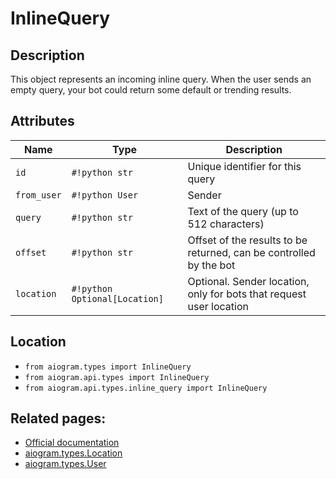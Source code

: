 # InlineQuery

## Description

This object represents an incoming inline query. When the user sends an empty query, your bot could return some default or trending results.


## Attributes

| Name | Type | Description |
| - | - | - |
| `id` | `#!python str` | Unique identifier for this query |
| `from_user` | `#!python User` | Sender |
| `query` | `#!python str` | Text of the query (up to 512 characters) |
| `offset` | `#!python str` | Offset of the results to be returned, can be controlled by the bot |
| `location` | `#!python Optional[Location]` | Optional. Sender location, only for bots that request user location |



## Location

- `from aiogram.types import InlineQuery`
- `from aiogram.api.types import InlineQuery`
- `from aiogram.api.types.inline_query import InlineQuery`

## Related pages:

- [Official documentation](https://core.telegram.org/bots/api#inlinequery)
- [aiogram.types.Location](../types/location.md)
- [aiogram.types.User](../types/user.md)
